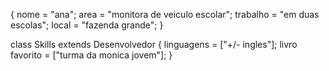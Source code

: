  {
  nome = "ana";
  area = "monitora de veiculo escolar";
  trabalho = "em duas escolas";
  local = "fazenda grande";
}

class Skills extends Desenvolvedor {
  linguagens = ["+/- ingles"];
  livro favorito = ["turma da monica jovem"];
}
